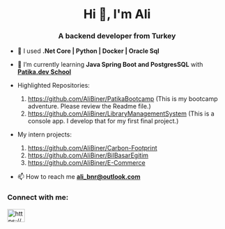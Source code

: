 <h1 align="center">Hi 👋, I'm Ali</h1>
<h3 align="center">A backend developer from Turkey</h3>

- 🌱 I used **.Net Core | Python | Docker | Oracle Sql**
  
- 🌱 I’m currently learning **Java Spring Boot and PostgresSQL** with **<a href="https://www.patika.dev" targer="blank">Patika.dev School</a>**
- Highlighted Repositories:
  1. https://github.com/AliBiner/PatikaBootcamp (This is my bootcamp adventure. Please review the Readme file.)
  2. https://github.com/AliBiner/LibraryManagementSystem (This is a console app. I develop that for my first final project.)
  

- My intern projects:
  1. https://github.com/AliBiner/Carbon-Footprint
  2. https://github.com/AliBiner/BilBasarEgitim
  3. https://github.com/AliBiner/E-Commerce
  
- 📫 How to reach me **ali_bnr@outlook.com**

<h3 align="left">Connect with me:</h3>
<p align="left">
<a href="https://linkedin.com/in/https://www.linkedin.com/in/alibiner/" target="_blank">
  <img align="center" src="https://raw.githubusercontent.com/rahuldkjain/github-profile-readme-generator/master/src/images/icons/Social/linked-in-alt.svg" alt="https://www.linkedin.com/in/alibiner/" height="30" width="40" />
</a>
<!--<a href="https://medium.com/@ali.biner" target="_blank"><img align="center" src="https://raw.githubusercontent.com/rahuldkjain/github-profile-readme-generator/master/src/images/icons/Social/medium.svg" alt="@ali.biner" height="30" width="40" /></a>-->
</p>

<!--- <h3 align="left">Languages and Tools:</h3>
<p align="left"> 
  <a href="https://www.w3schools.com/cs/" target="_blank" rel="noreferrer" background-color="white"> <img src="https://raw.githubusercontent.com/devicons/devicon/master/icons/csharp/csharp-original.svg" alt="csharp" width="40" height="40" background-color="white"/> </a> <a href="https://www.djangoproject.com/" target="_blank" rel="noreferrer"> <img src="https://cdn.worldvectorlogo.com/logos/django.svg" alt="django" width="40" height="40"/> </a> <a href="https://dotnet.microsoft.com/" target="_blank" rel="noreferrer"> <img src="https://raw.githubusercontent.com/devicons/devicon/master/icons/dot-net/dot-net-original-wordmark.svg" alt="dotnet" width="40" height="40"/> </a> <a href="https://www.microsoft.com/en-us/sql-server" target="_blank" rel="noreferrer"> <img src="https://www.svgrepo.com/show/303229/microsoft-sql-server-logo.svg" alt="mssql" width="40" height="40"/> </a> <a href="https://www.mysql.com/" target="_blank" rel="noreferrer"> <img src="https://raw.githubusercontent.com/devicons/devicon/master/icons/mysql/mysql-original-wordmark.svg" alt="mysql" width="40" height="40"/> </a> <a href="https://postman.com" target="_blank" rel="noreferrer"> <img src="https://www.vectorlogo.zone/logos/getpostman/getpostman-icon.svg" alt="postman" width="40" height="40"/> </a> <a href="https://www.python.org" target="_blank" rel="noreferrer"> <img src="https://raw.githubusercontent.com/devicons/devicon/master/icons/python/python-original.svg" alt="python" width="40" height="40"/> <img src="https://www.vectorlogo.zone/logos/springio/springio-icon.svg" alt="spring" width="40" height="40"/> </a> </p> */ -->
